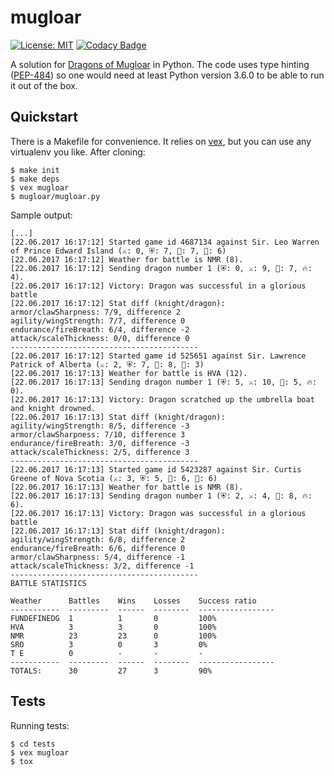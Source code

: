 # mugloar
[![License: MIT](https://img.shields.io/badge/License-MIT-brightgreen.svg)](https://opensource.org/licenses/MIT)
[![Codacy Badge](https://api.codacy.com/project/badge/Grade/3bc92fb26a2541d4b905d775f5a0144c)](https://www.codacy.com/app/reinikai/mugloar?utm_source=github.com&amp;utm_medium=referral&amp;utm_content=reinikai/mugloar&amp;utm_campaign=Badge_Grade)

A solution for [Dragons of Mugloar](https://www.dragonsofmugloar.com/) in Python. The code uses type hinting ([PEP-484](https://www.python.org/dev/peps/pep-0484/)) so one would need at least Python version 3.6.0 to be able to run it out of the box.

## Quickstart

There is a Makefile for convenience. It relies on [vex](https://github.com/sashahart/vex), but you can use any virtualenv you like. After cloning:

```
$ make init
$ make deps
$ vex mugloar
$ mugloar/mugloar.py
```

Sample output:

```
[...]
[22.06.2017 16:17:12] Started game id 4687134 against Sir. Leo Warren of Prince Edward Island (⚔: 0, ⛨: 7, 🏃: 7, 🐏: 6)
[22.06.2017 16:17:12] Weather for battle is NMR (8).
[22.06.2017 16:17:12] Sending dragon number 1 (⛨: 0, ⚔: 9, 🐉: 7, 🔥: 4).
[22.06.2017 16:17:12] Victory: Dragon was successful in a glorious battle
[22.06.2017 16:17:12] Stat diff (knight/dragon): 
armor/clawSharpness: 7/9, difference 2
agility/wingStrength: 7/7, difference 0
endurance/fireBreath: 6/4, difference -2
attack/scaleThickness: 0/0, difference 0
------------------------------------------
[22.06.2017 16:17:12] Started game id 525651 against Sir. Lawrence Patrick of Alberta (⚔: 2, ⛨: 7, 🏃: 8, 🐏: 3)
[22.06.2017 16:17:13] Weather for battle is HVA (12).
[22.06.2017 16:17:13] Sending dragon number 1 (⛨: 5, ⚔: 10, 🐉: 5, 🔥: 0).
[22.06.2017 16:17:13] Victory: Dragon scratched up the umbrella boat and knight drowned.
[22.06.2017 16:17:13] Stat diff (knight/dragon): 
agility/wingStrength: 8/5, difference -3
armor/clawSharpness: 7/10, difference 3
endurance/fireBreath: 3/0, difference -3
attack/scaleThickness: 2/5, difference 3
------------------------------------------
[22.06.2017 16:17:13] Started game id 5423287 against Sir. Curtis Greene of Nova Scotia (⚔: 3, ⛨: 5, 🏃: 6, 🐏: 6)
[22.06.2017 16:17:13] Weather for battle is NMR (8).
[22.06.2017 16:17:13] Sending dragon number 1 (⛨: 2, ⚔: 4, 🐉: 8, 🔥: 6).
[22.06.2017 16:17:13] Victory: Dragon was successful in a glorious battle
[22.06.2017 16:17:13] Stat diff (knight/dragon): 
agility/wingStrength: 6/8, difference 2
endurance/fireBreath: 6/6, difference 0
armor/clawSharpness: 5/4, difference -1
attack/scaleThickness: 3/2, difference -1
------------------------------------------
BATTLE STATISTICS

Weather      Battles    Wins    Losses    Success ratio
-----------  ---------  ------  --------  -----------------
FUNDEFINEDG  1          1       0         100%
HVA          3          3       0         100%
NMR          23         23      0         100%
SRO          3          0       3         0%
T E          0          -       -         -
-----------  ---------  ------  --------  -----------------
TOTALS:      30         27      3         90%
```

## Tests

Running tests:

```
$ cd tests
$ vex mugloar
$ tox
```
